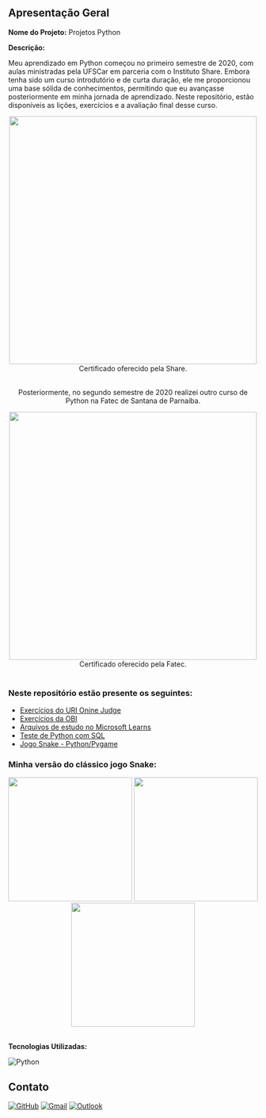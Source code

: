 ## Apresentação Geral

**Nome do Projeto:** Projetos Python

**Descrição:**

Meu aprendizado em Python começou no primeiro semestre de 2020, com aulas ministradas pela UFSCar em parceria com o Instituto Share. 
Embora tenha sido um curso introdutório e de curta duração, ele me proporcionou uma base sólida de conhecimentos, permitindo que eu 
avançasse posteriormente em minha jornada de aprendizado. Neste repositório, estão disponíveis as lições, exercícios e a avaliação 
final desse curso.

<div align='center'>
  <img src="https://raw.githubusercontent.com/Edssaac/PythonProjetos/master/ShareUFSCar/Certificado.png" width='500'>
  <br>
  Certificado oferecido pela Share.
</div>

<br>

<div align='center'>
  <p>Posteriormente, no segundo semestre de 2020 realizei outro curso de Python na Fatec de Santana de Parnaíba.</p>
  <img src="https://raw.githubusercontent.com/Edssaac/PythonProjetos/master/Fatec/Certificado%20Edson%20Isaac%20Jos%C3%A9%20Francisco.jpg" width='500'>
  <br>
  Certificado oferecido pela Fatec.
</div>

<br>

### Neste repositório estão presente os seguintes:
- [Exercícios do URI Onine Judge](https://github.com/Edssaac/PythonProjetos/tree/master/URI%20e%20OBI)
- [Exercícios da OBI](https://github.com/Edssaac/PythonProjetos/tree/master/URI%20e%20OBI)
- [Arquivos de estudo no Microsoft Learns](https://github.com/Edssaac/PythonProjetos/tree/master/Fun%C3%A7%C3%B5es%20Variadas)
- [Teste de Python com SQL](https://github.com/Edssaac/PythonProjetos/tree/master/passwords)
- [Jogo Snake - Python/Pygame](https://github.com/Edssaac/PythonProjetos/tree/master/Snake2.0)

### Minha versão do clássico jogo Snake:
<div align="center">
  <img src="https://github.com/Edssaac/PythonProjetos/blob/master/Snake2.0/snake_menu.png" width='250'>
  <img src="https://github.com/Edssaac/PythonProjetos/blob/master/Snake2.0/snake_game.png" width='250'>
  <img src="https://github.com/Edssaac/PythonProjetos/blob/master/Snake2.0/snake_gameover.png" width='250'>
</div>

<br>

**Tecnologias Utilizadas:**

![Python](https://img.shields.io/badge/Python-FFD43B?style=for-the-badge&logo=python&logoColor=blue)

## Contato

[![GitHub](https://img.shields.io/badge/GitHub-100000?style=for-the-badge&logo=github&logoColor=white)](https://github.com/edssaac)
[![Gmail](https://img.shields.io/badge/Gmail-D14836?style=for-the-badge&logo=gmail&logoColor=white)](mailto:edssaac@gmail.com)
[![Outlook](https://img.shields.io/badge/Outlook-0078D4?style=for-the-badge&logo=microsoft-outlook&logoColor=white)](mailto:edssaac@outlook.com)
